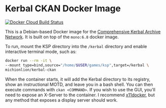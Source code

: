 # Kerbal CKAN Docker Image

[![Docker Cloud Build Status](https://img.shields.io/docker/cloud/build/michionlion/kerbal-ckan)](https://hub.docker.com/r/michionlion/kerbal-ckan)

This is a Debian-based Docker image for the [Comprehensive Kerbal Archive Network](https://github.com/KSP-CKAN/CKAN). It is built on top of the `mono:6.8` docker image.

To run, mount the KSP directory into the `/kerbal` directory and enable interactive terminal mode, such as:

```bash
docker run --rm -it \
--mount type=bind,source="/home/$USER/games/ksp",target=/kerbal \
michionlion/kerbal-ckan
```

When the container starts, it will add the Kerbal directory to its registry, show an instructional MOTD, and leave you in a bash shell. You can then execute commands with `ckan <COMMAND>`. If you wish to use the GUI, you'll need to expose an X-Server to the container. I recommend [x11docker](https://github.com/mviereck/x11docker), but any method that exposes a display server should work.
